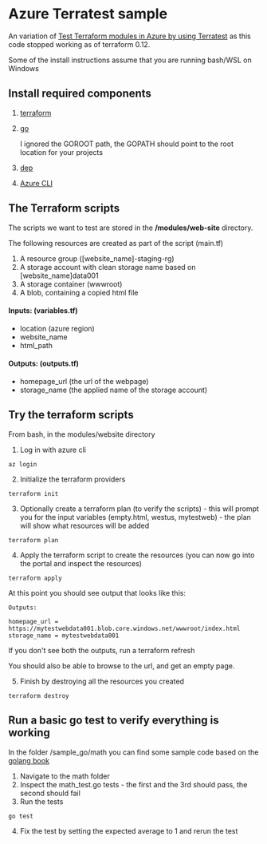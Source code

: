 # Azure Terratest sample

An variation of [Test Terraform modules in Azure by using Terratest](https://docs.microsoft.com/en-us/azure/terraform/terratest-in-terraform-modules) as this code stopped working as of terraform 0.12.

Some of the install instructions assume that you are running bash/WSL on Windows 

## Install required components

1. [terraform](
https://techcommunity.microsoft.com/t5/Azure-Developer-Community-Blog/Configuring-Terraform-on-Windows-10-Linux-Sub-System/ba-p/393845)
2. [go](https://sal.as/post/install-golan-on-wsl/)
    
    I ignored the GOROOT path, the GOPATH should point to the root location for your projects
3. [dep](https://github.com/golang/dep)
4. [Azure CLI](https://docs.microsoft.com/en-us/cli/azure/install-azure-cli-apt?view=azure-cli-latest)

## The Terraform scripts
The scripts we want to test are stored in the **/modules/web-site** directory.  

The following resources are created as part of the script (main.tf)

1. A resource group ([website_name]-staging-rg)
2. A storage account with clean storage name based on [website_name]data001 
3. A storage container (wwwroot)
4. A blob, containing a copied html file

#### Inputs: (variables.tf) 
- location (azure region)
- website_name
- html_path
     
#### Outputs: (outputs.tf)
- homepage_url (the url of the webpage)
- storage_name (the applied name of the storage account)

## Try the terraform scripts

From bash, in the modules/website directory

1. Log in with azure cli
~~~
az login
~~~
2. Initialize the terraform providers
~~~
terraform init
~~~
3. Optionally create a terraform plan (to verify the scripts) - this will prompt you for the input variables (empty.html, westus, mytestweb) - the plan will show what resources will be added
~~~
terraform plan
~~~
4. Apply the terraform script to create the resources (you can now go into the portal and inspect the resources)
~~~
terraform apply
~~~

At this point you should see output that looks like this:
~~~
Outputs:

homepage_url = https://mytestwebdata001.blob.core.windows.net/wwwroot/index.html
storage_name = mytestwebdata001
~~~

If you don't see both the outputs, run a terraform refresh

You should also be able to browse to the url, and get an empty page.

5. Finish by destroying all the resources you created
~~~
terraform destroy
~~~

## Run a basic go test to verify everything is working
In the folder /sample_go/math you can find some sample code based on the [golang book](https://www.golang-book.com/books/intro)

1. Navigate to the math folder
2. Inspect the math_test.go tests - the first and the 3rd should pass, the second should fail
3. Run the tests
~~~ 
go test
~~~
4. Fix the test by setting the expected average to 1 and rerun the test